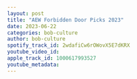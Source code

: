 ```yaml
---
layout: post
title: "AEW Forbidden Door Picks 2023"
date: 2023-06-22
categories: bob-culture
author: bob-culture
spotify_track_id: 2wdafiCw6rOWovX5E7dKRX
youtube_video_id: 
apple_track_id: 1000617993527
youtube_metadata: 
---
```

